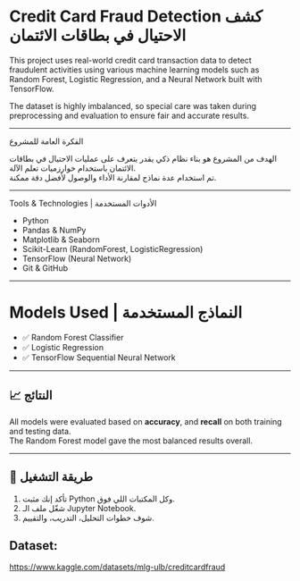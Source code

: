 # Credit Card Fraud Detection كشف الاحتيال في بطاقات الائتمان

This project uses real-world credit card transaction data to detect fraudulent activities using various machine learning models such as Random Forest, Logistic Regression, and a Neural Network built with TensorFlow.

 The dataset is highly imbalanced, so special care was taken during preprocessing and evaluation to ensure fair and accurate results.

---

 الفكرة العامة للمشروع

الهدف من المشروع هو بناء نظام ذكي يقدر يتعرف على عمليات الاحتيال في بطاقات الائتمان باستخدام خوارزميات تعلم الآلة.  
تم استخدام عدة نماذج لمقارنة الأداء والوصول لأفضل دقة ممكنة.

---

 Tools & Technologies | الأدوات المستخدمة

- Python
- Pandas & NumPy
- Matplotlib & Seaborn
- Scikit-Learn (RandomForest, LogisticRegression)
- TensorFlow (Neural Network)
- Git & GitHub

---

# Models Used | النماذج المستخدمة

- ✅ Random Forest Classifier  
- ✅ Logistic Regression  
- ✅ TensorFlow Sequential Neural Network

---

## 📈 النتائج

All models were evaluated based on **accuracy**,  and **recall** on both training and testing data.  
The Random Forest model gave the most balanced results overall.

---

## 📂 طريقة التشغيل

1. تأكد إنك مثبت Python وكل المكتبات اللي فوق.
2. شغّل ملف الـ Jupyter Notebook.
3. شوف خطوات التحليل، التدريب، والتقييم.

## Dataset:
https://www.kaggle.com/datasets/mlg-ulb/creditcardfraud